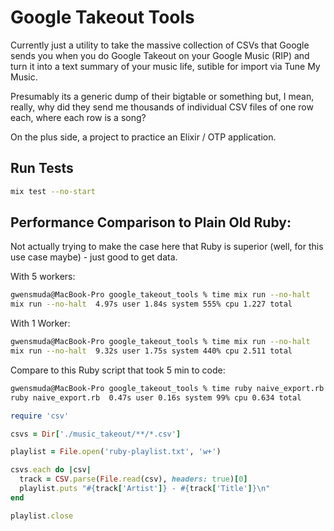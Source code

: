 # Google Takeout Tools

Currently just a utility to take the massive collection of CSVs that Google sends you when you do Google Takeout on your Google Music (RIP) and turn it into a text summary of your music life, sutible for import via Tune My Music.

Presumably its a generic dump of their bigtable or something but, I mean, really, why did they send me thousands of individual CSV files of one row each, where each row is a song?

On the plus side, a project to practice an Elixir / OTP application.

## Run Tests

```bash
mix test --no-start
```

## Performance Comparison to Plain Old Ruby:

Not actually trying to make the case here that Ruby is superior (well, for this use case maybe) - just good to get data.

With 5 workers:

```bash
gwensmuda@MacBook-Pro google_takeout_tools % time mix run --no-halt   
mix run --no-halt  4.97s user 1.84s system 555% cpu 1.227 total
```

With 1 Worker:

```bash
gwensmuda@MacBook-Pro google_takeout_tools % time mix run --no-halt
mix run --no-halt  9.32s user 1.75s system 440% cpu 2.511 total
```

Compare to this Ruby script that took 5 min to code:

```bash
gwensmuda@MacBook-Pro google_takeout_tools % time ruby naive_export.rb 
ruby naive_export.rb  0.47s user 0.16s system 99% cpu 0.634 total
```

```ruby
require 'csv'

csvs = Dir['./music_takeout/**/*.csv']

playlist = File.open('ruby-playlist.txt', 'w+')

csvs.each do |csv|
  track = CSV.parse(File.read(csv), headers: true)[0]
  playlist.puts "#{track['Artist']} - #{track['Title']}\n"
end

playlist.close
```
